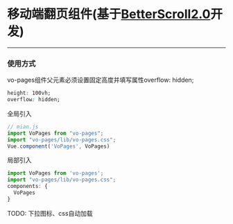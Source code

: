 # 移动端翻页组件(基于[BetterScroll2.0](https://better-scroll.github.io/docs/zh-CN/guide/)开发)
---
### 使用方式
vo-pages组件父元素必须设置固定高度并填写属性overflow: hidden;
```css
height: 100vh;
overflow: hidden;
```

全局引入 
```js
// mian.js
import VoPages from "vo-pages";
import "vo-pages/lib/vo-pages.css";
Vue.component('VoPages', VoPages)
```
局部引入
```js
import VoPages from 'vo-pages';
import "vo-pages/lib/vo-pages.css";
components: {
  VoPages
}
```

TODO: 下拉图标、css自动加载